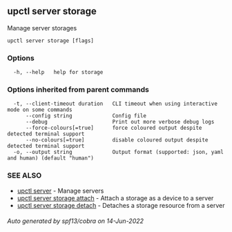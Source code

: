 ## upctl server storage

Manage server storages

```
upctl server storage [flags]
```

### Options

```
  -h, --help   help for storage
```

### Options inherited from parent commands

```
  -t, --client-timeout duration   CLI timeout when using interactive mode on some commands
      --config string             Config file
      --debug                     Print out more verbose debug logs
      --force-colours[=true]      force coloured output despite detected terminal support
      --no-colours[=true]         disable coloured output despite detected terminal support
  -o, --output string             Output format (supported: json, yaml and human) (default "human")
```

### SEE ALSO

* [upctl server](upctl_server.md)	 - Manage servers
* [upctl server storage attach](upctl_server_storage_attach.md)	 - Attach a storage as a device to a server
* [upctl server storage detach](upctl_server_storage_detach.md)	 - Detaches a storage resource from a server

###### Auto generated by spf13/cobra on 14-Jun-2022
